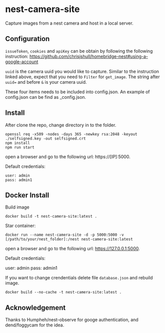 # nest-camera-site
Capture images from a nest camera and host in a local server. 

## Configuration
`issueToken`, `cookies` and `apiKey` can be obtain by following the following instruction:
https://github.com/chrisjshull/homebridge-nest#using-a-google-account

`uuid` is the camera uuid you would like to capture. Similar to the instruction linked above, expect that you need to `Filter` for `get_image`. The string after `uuid=` and before `&` is your camera uuid.

These four items needs to be included into config.json. An example of config.json can be find as _config.json.

## Install
After clone the repo, change directory in to the folder.
```
openssl req -x509 -nodes -days 365 -newkey rsa:2048 -keyout ./selfsigned.key -out selfsigned.crt
npm install
npm run start
```
open a browser and go to the following url: https://[IP]:5000.

Default credentials:
```
user: admin
pass: admin1
```

## Docker Install
Build image
```
docker build -t nest-camera-site:latest .
```

Star container:
```
docker run --name nest-camera-site -d -p 5000:5000 -v [/path/to/your/nest_folder]:/nest nest-camera-site:latest
```

open a browser and go to the following url: https://127.0.0.1:5000.

Default credentials:

user: admin
pass: admin1

If you want to change crendentials delete file `database.json` and rebuild image.
```
docker build --no-cache -t nest-camera-site:latest .
```

## Acknowledgement
Thanks to Humpheh/nest-observe for googe authentication, and dend/foggycam for the idea.
